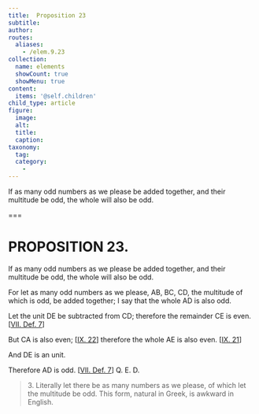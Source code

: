 ```yaml
---
title:  Proposition 23
subtitle: 
author:
routes:
  aliases:
    - /elem.9.23
collection:
  name: elements
  showCount: true
  showMenu: true
content:
  items: '@self.children'
child_type: article
figure:
  image:
  alt:
  title:
  caption:
taxonomy:
  tag:
  category:
    - 
---
```


<p>
       <hi rend="ital">If as many odd numbers as we please be added together, and their multitude be odd, the whole will also be odd.</hi>
      </p>

===

<h1>PROPOSITION 23.</h1>
<p>
       <span class="ital">If as many odd numbers as we please be added together, and their multitude be odd, the whole will also be odd.</span>
      </p>

<p>For let as many odd numbers as we please, <span class="ital">AB</span>, <span class="ital">BC</span>, <span class="ital">CD</span>, the multitude of which is odd, be added together; I say that the whole <span class="ital">AD</span> is also odd. 
      </p>

<p>Let the unit <span class="ital">DE</span> be subtracted from <span class="ital">CD</span>; therefore the remainder <span class="ital">CE</span> is even. [<a href="/elem.7.def.7">VII. Def. 7</a>] </p>

<p>But <span class="ital">CA</span> is also even; [<a href="/elem.9.22">IX. 22</a>] therefore the whole <span class="ital">AE</span> is also even. [<a href="/elem.9.21">IX. 21</a>] </p>

<p>And <span class="ital">DE</span> is an unit. </p>

<p>Therefore <span class="ital">AD</span> is odd. [<a href="/elem.7.def.7">VII. Def. 7</a>] Q. E. D.
<blockquote n="3" class="crit" place="unspecified" anchored="yes">3. Literally <quote>let there be as many numbers as we please, of which <span class="ital">let</span> the multitude <span class="ital">be</span> odd.</quote>
 This form, natural in Greek, is awkward in English.</blockquote></p>
